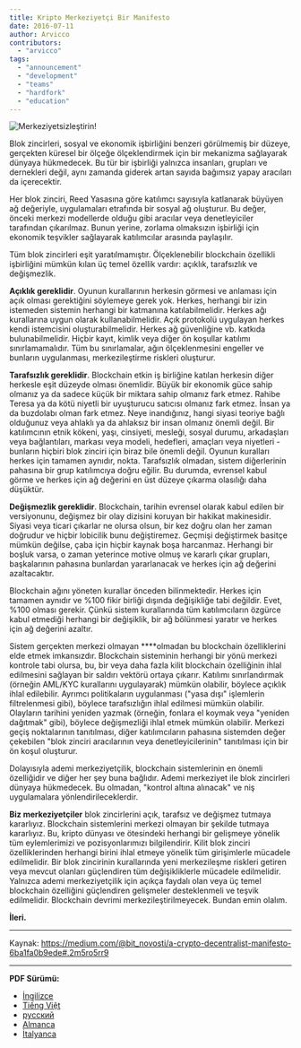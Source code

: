 ```yaml
---
title: Kripto Merkeziyetçi Bir Manifesto
date: 2016-07-11
author: Arvicco
contributors:
  - "arvicco"
tags:
  - "announcement"
  - "development"
  - "teams"
  - "hardfork"
  - "education"
---
```


![Merkeziyetsizleştirin!](./1gMu8qJtr2NeEuuGzvsfcnw.png)

Blok zincirleri, sosyal ve ekonomik işbirliğini benzeri görülmemiş bir düzeye, gerçekten küresel bir ölçeğe ölçeklendirmek için bir mekanizma sağlayarak dünyaya hükmedecek. Bu tür bir işbirliği yalnızca insanları, grupları ve dernekleri değil, aynı zamanda giderek artan sayıda bağımsız yapay aracıları da içerecektir.

Her blok zinciri, Reed Yasasına göre katılımcı sayısıyla katlanarak büyüyen ağ değeriyle, uygulamaları etrafında bir sosyal ağ oluşturur. Bu değer, önceki merkezi modellerde olduğu gibi aracılar veya denetleyiciler tarafından çıkarılmaz. Bunun yerine, zorlama olmaksızın işbirliği için ekonomik teşvikler sağlayarak katılımcılar arasında paylaşılır.

Tüm blok zincirleri eşit yaratılmamıştır. Ölçeklenebilir blockchain özellikli işbirliğini mümkün kılan üç temel özellik vardır: açıklık, tarafsızlık ve değişmezlik.

**Açıklık gereklidir**. Oyunun kurallarının herkesin görmesi ve anlaması için açık olması gerektiğini söylemeye gerek yok. Herkes, herhangi bir izin istemeden sistemin herhangi bir katmanına katılabilmelidir. Herkes ağı kurallarına uygun olarak kullanabilmelidir. Açık protokolü uygulayan herkes kendi istemcisini oluşturabilmelidir. Herkes ağ güvenliğine vb. katkıda bulunabilmelidir. Hiçbir kayıt, kimlik veya diğer ön koşullar katılımı sınırlamamalıdır. Tüm bu sınırlamalar, ağın ölçeklenmesini engeller ve bunların uygulanması, merkezileştirme riskleri oluşturur.

**Tarafsızlık gereklidir**. Blockchain etkin iş birliğine katılan herkesin diğer herkesle eşit düzeyde olması önemlidir. Büyük bir ekonomik güce sahip olmanız ya da sadece küçük bir miktara sahip olmanız fark etmez. Rahibe Teresa ya da kötü niyetli bir uyuşturucu satıcısı olmanız fark etmez. İnsan ya da buzdolabı olman fark etmez. Neye inandığınız, hangi siyasi teoriye bağlı olduğunuz veya ahlaklı ya da ahlaksız bir insan olmanız önemli değil. Bir katılımcının etnik kökeni, yaşı, cinsiyeti, mesleği, sosyal durumu, arkadaşları veya bağlantıları, markası veya modeli, hedefleri, amaçları veya niyetleri - bunların hiçbiri blok zinciri için biraz bile önemli değil. Oyunun kuralları herkes için tamamen aynıdır, nokta. Tarafsızlık olmadan, sistem diğerlerinin pahasına bir grup katılımcıya doğru eğilir. Bu durumda, evrensel kabul görme ve herkes için ağ değerini en üst düzeye çıkarma olasılığı daha düşüktür.

**Değişmezlik gereklidir**. Blockchain, tarihin evrensel olarak kabul edilen bir versiyonunu, değişmez bir olay dizisini koruyan bir hakikat makinesidir. Siyasi veya ticari çıkarlar ne olursa olsun, bir kez doğru olan her zaman doğrudur ve hiçbir lobicilik bunu değiştiremez. Geçmişi değiştirmek basitçe mümkün değilse, çaba için hiçbir kaynak boşa harcanmaz. Herhangi bir boşluk varsa, o zaman yeterince motive olmuş ve kararlı çıkar grupları, başkalarının pahasına bunlardan yararlanacak ve herkes için ağ değerini azaltacaktır.

Blockchain ağını yöneten kurallar önceden bilinmektedir. Herkes için tamamen aynıdır ve %100 fikir birliği dışında değişikliğe tabi değildir. Evet, %100 olması gerekir. Çünkü sistem kurallarında tüm katılımcıların özgürce kabul etmediği herhangi bir değişiklik, bir ağ bölünmesi yaratır ve herkes için ağ değerini azaltır.

Sistem gerçekten merkezi olmayan ****olmadan bu blockchain özelliklerini elde etmek imkansızdır. Blockchain sisteminin herhangi bir yönü merkezi kontrole tabi olursa, bu, bir veya daha fazla kilit blockchain özelliğinin ihlal edilmesini sağlayan bir saldırı vektörü ortaya çıkarır. Katılımı sınırlandırmak (örneğin AML/KYC kurallarını uygulayarak) mümkün olabilir, böylece açıklık ihlal edilebilir. Ayrımcı politikaların uygulanması ("yasa dışı" işlemlerin filtrelenmesi gibi), böylece tarafsızlığın ihlal edilmesi mümkün olabilir. Olayların tarihini yeniden yazmak (örneğin, fonlara el koymak veya "yeniden dağıtmak" gibi), böylece değişmezliği ihlal etmek mümkün olabilir. Merkezi geçiş noktalarının tanıtılması, diğer katılımcıların pahasına sistemden değer çekebilen "blok zinciri aracılarının veya denetleyicilerinin" tanıtılması için bir ön koşul oluşturur.

Dolayısıyla ademi merkeziyetçilik, blockchain sistemlerinin en önemli özelliğidir ve diğer her şey buna bağlıdır. Ademi merkeziyet ile blok zincirleri dünyaya hükmedecek. Bu olmadan, "kontrol altına alınacak" ve niş uygulamalara yönlendirileceklerdir.

**Biz merkeziyetçiler** blok zincirlerini açık, tarafsız ve değişmez tutmaya kararlıyız. Blockchain sistemlerini merkezi olmayan bir şekilde tutmaya kararlıyız. Bu, kripto dünyası ve ötesindeki herhangi bir gelişmeye yönelik tüm eylemlerimizi ve pozisyonlarımızı bilgilendirir. Kilit blok zinciri özelliklerinden herhangi birini ihlal etmeye yönelik tüm girişimlerle mücadele edilmelidir. Bir blok zincirinin kurallarında yeni merkezileşme riskleri getiren veya mevcut olanları güçlendiren tüm değişikliklerle mücadele edilmelidir. Yalnızca ademi merkeziyetçilik için açıkça faydalı olan veya üç temel blockchain özelliğini güçlendiren gelişmeler desteklenmeli ve teşvik edilmelidir. Blockchain devrimi merkezileştirilmeyecek. Bundan emin olalım.

**İleri.**

---

Kaynak: https://medium.com/@bit_novosti/a-crypto-decentralist-manifesto-6ba1fa0b9ede#.2m5ro5rr9

---

**PDF Sürümü:**

- [İngilizce](/A_Crypto-Decentralist_Manifesto.pdf)
- [Tiếng Việt](/A_Crypto-Decentralist_Manifesto_vietnamese.pdf)
- [русский](/A_Crypto-Decentralist_Manifesto_russian.pdf)
- [Almanca](/A_Crypto-Decentralist_Manifesto_german.pdf)
- [İtalyanca](/A_Crypto-Decentralist_Manifesto_italian.pdf)